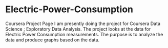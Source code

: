 # Electric-Power-Consumption
Coursera Project Page
I am presently doing the project for Coursera Data Science ; Exploratory Data Analysis. The project looks at the data for Electric Power Consumption measurements. The purpose is to analyze the data and produce graphs based on the data.
